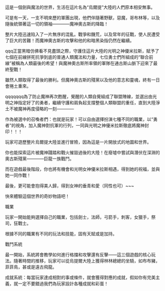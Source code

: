 這是一個劍與魔法的世界，生活在這片名為“烏爾提”大陸的人們原本相安無事。

可是有一天，一支不明來歷的軍團出現，他們伴隨著野獸，惡魔，哥布林等，以及隨後統領著這一切的領袖————魔神奧古斯的降臨！

整片大陸迅速陷入了一片無序的混亂。戰爭和饑荒，以及常年的征戰，使人民遭受了巨大的苦難！而魔神奧古斯的攻擊和他的和暗黑染指仍然在繼續。

qqq正當黑暗仿佛看不見盡頭之際，守護住這片大陸的光明之神優米拉斯，賦予了七個在前線拼死抗爭到底的普通人類魔法和力量，七位勇士們所組成的“聯合前線”被稱為人類最後的希望！與魔神奧古斯所率領的軍隊在通古斯山脈下迎來了最終聖戰！

雖然人類取得了最後的勝利。但魔神奧古斯的殘黨以及他的意志和靈魂，終有一日會捲土重來。

qqqqqqq為了防止魔神再次甦醒，覺醒的人類自覺組成了聯盟陣線，並選出由光明之神指定好了的勇者，繼續守護和肩負起支撐整個人類聯盟的重任，直到大陸淨土不被魔神再度侵略的一刻————

作為被選中的召喚者們：也就是玩家！可以自由選擇扮演七種不同的職業，以“勇者”的視角，加入魔神對抗軍的行列，一同與光明之神優米拉斯徹底將魔神封印！！！

玩家可遊歷整片烏爾提大陸並進行冒險，因為這是一片開放式的地圖和世界。

你也能探索這片被魔神踐踏和戰火摧毀過後的大陸！在廢墟中嘗試與潛伏在深淵的奧古斯殘黨————巨龍一族戰鬥。

而在遊戲最後階段，你也將有機會和光明女神優米拉斯相遇，得到她的祝福，並與她一同作戰！

最後，更可能會抱得美人歸，得到女神的垂青和愛（同性也可）~~~

快來體驗這個世界的奇妙物語吧！

職業

玩家一開始能夠選擇自己的職業，包括劍士，法師，弓箭手，刺客，女獵手，祭司，狂戰士。

根據不同的職業有不同的玩法和技能，固有天賦或是加持。

戰鬥系統

最一開始，系統將會教學如何進行格擋和攻擊還有反擊——這三個遊戲的核心玩法。隨著時間的推移，玩家可以從烏提爾大陸上獲得林林總總的坐騎，如布布豬，菲菲鳥，甚或是遠古飛龍。

成就系統：每當玩家達成相對的事或條件，就會獲得對應的成就，假如你有完美主義，就一定不要錯過我們為玩家設計各種成就和彩蛋！
